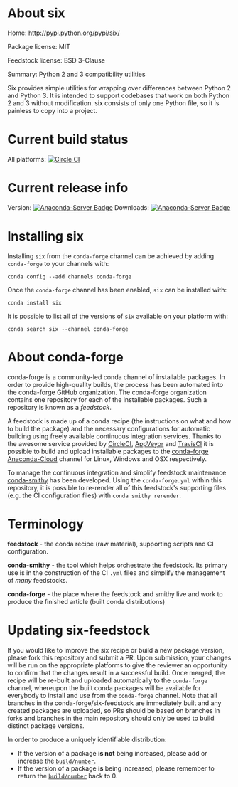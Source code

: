 About six
=========

Home: http://pypi.python.org/pypi/six/

Package license: MIT

Feedstock license: BSD 3-Clause

Summary: Python 2 and 3 compatibility utilities

Six provides simple utilities for wrapping over differences between
Python 2 and Python 3. It is intended to support codebases that work on
both Python 2 and 3 without modification. six consists of only one Python
file, so it is painless to copy into a project.


Current build status
====================

All platforms: [![Circle CI](https://circleci.com/gh/conda-forge/six-feedstock.svg?style=shield)](https://circleci.com/gh/conda-forge/six-feedstock)

Current release info
====================
Version: [![Anaconda-Server Badge](https://anaconda.org/conda-forge/six/badges/version.svg)](https://anaconda.org/conda-forge/six)
Downloads: [![Anaconda-Server Badge](https://anaconda.org/conda-forge/six/badges/downloads.svg)](https://anaconda.org/conda-forge/six)

Installing six
==============

Installing `six` from the `conda-forge` channel can be achieved by adding `conda-forge` to your channels with:

```
conda config --add channels conda-forge
```

Once the `conda-forge` channel has been enabled, `six` can be installed with:

```
conda install six
```

It is possible to list all of the versions of `six` available on your platform with:

```
conda search six --channel conda-forge
```


About conda-forge
=================

conda-forge is a community-led conda channel of installable packages.
In order to provide high-quality builds, the process has been automated into the
conda-forge GitHub organization. The conda-forge organization contains one repository
for each of the installable packages. Such a repository is known as a *feedstock*.

A feedstock is made up of a conda recipe (the instructions on what and how to build
the package) and the necessary configurations for automatic building using freely
available continuous integration services. Thanks to the awesome service provided by
[CircleCI](https://circleci.com/), [AppVeyor](http://www.appveyor.com/)
and [TravisCI](https://travis-ci.org/) it is possible to build and upload installable
packages to the [conda-forge](https://anaconda.org/conda-forge)
[Anaconda-Cloud](http://docs.anaconda.org/) channel for Linux, Windows and OSX respectively.

To manage the continuous integration and simplify feedstock maintenance
[conda-smithy](http://github.com/conda-forge/conda-smithy) has been developed.
Using the ``conda-forge.yml`` within this repository, it is possible to re-render all of
this feedstock's supporting files (e.g. the CI configuration files) with ``conda smithy rerender``.


Terminology
===========

**feedstock** - the conda recipe (raw material), supporting scripts and CI configuration.

**conda-smithy** - the tool which helps orchestrate the feedstock.
                   Its primary use is in the construction of the CI ``.yml`` files
                   and simplify the management of *many* feedstocks.

**conda-forge** - the place where the feedstock and smithy live and work to
                  produce the finished article (built conda distributions)


Updating six-feedstock
======================

If you would like to improve the six recipe or build a new
package version, please fork this repository and submit a PR. Upon submission,
your changes will be run on the appropriate platforms to give the reviewer an
opportunity to confirm that the changes result in a successful build. Once
merged, the recipe will be re-built and uploaded automatically to the
`conda-forge` channel, whereupon the built conda packages will be available for
everybody to install and use from the `conda-forge` channel.
Note that all branches in the conda-forge/six-feedstock are
immediately built and any created packages are uploaded, so PRs should be based
on branches in forks and branches in the main repository should only be used to
build distinct package versions.

In order to produce a uniquely identifiable distribution:
 * If the version of a package **is not** being increased, please add or increase
   the [``build/number``](http://conda.pydata.org/docs/building/meta-yaml.html#build-number-and-string).
 * If the version of a package **is** being increased, please remember to return
   the [``build/number``](http://conda.pydata.org/docs/building/meta-yaml.html#build-number-and-string)
   back to 0.
